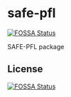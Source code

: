 # safe-pfl
[![FOSSA Status](https://app.fossa.com/api/projects/git%2Bgithub.com%2Fsafe-pfl%2Fsafe-pfl.svg?type=shield)](https://app.fossa.com/projects/git%2Bgithub.com%2Fsafe-pfl%2Fsafe-pfl?ref=badge_shield)

SAFE-PFL package


## License
[![FOSSA Status](https://app.fossa.com/api/projects/git%2Bgithub.com%2Fsafe-pfl%2Fsafe-pfl.svg?type=large)](https://app.fossa.com/projects/git%2Bgithub.com%2Fsafe-pfl%2Fsafe-pfl?ref=badge_large)